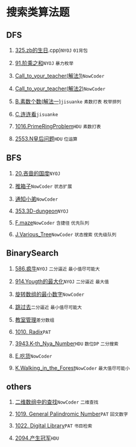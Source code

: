 # 搜索类算法题

## DFS

1. [325.zb的生日](https://github.com/faxinwang/OJ_NYOJ/blob/master/search/325.zb的生日.cpp).cpp)`NYOJ` `01背包`

2. [91.阶乘之和](https://github.com/faxinwang/OJ_NYOJ/blob/master/greedy/91.%E9%98%B6%E4%B9%98%E4%B9%8B%E5%92%8C.cpp)`NYOJ` `暴力枚举`

3. [Call_to_your_teacher(解法1)](https://github.com/faxinwang/OJ_NowCoder/blob/master/%E7%AB%9E%E8%B5%9B/2018%E5%B9%B4%E5%85%A8%E5%9B%BD%E5%A4%9A%E6%A0%A1%E7%AE%97%E6%B3%95%E5%AF%92%E5%81%87%E8%AE%AD%E7%BB%83%E8%90%A5%E7%BB%83%E4%B9%A0%E8%B5%9B/%E7%AC%AC%E5%9B%9B%E5%9C%BA/F.Call_to_your_teacher.cpp)`NowCoder`

4. [Call_to_your_teacher(解法2)](https://github.com/faxinwang/OJ_NowCoder/blob/master/%E7%AB%9E%E8%B5%9B/2018%E5%B9%B4%E5%85%A8%E5%9B%BD%E5%A4%9A%E6%A0%A1%E7%AE%97%E6%B3%95%E5%AF%92%E5%81%87%E8%AE%AD%E7%BB%83%E8%90%A5%E7%BB%83%E4%B9%A0%E8%B5%9B/%E7%AC%AC%E5%9B%9B%E5%9C%BA/F.Call_to_your_teacher2.cpp)`NowCoder`

5. [B.素数个数(解法一)](https://github.com/faxinwang/OJ_jisuanke/blob/master/contest/1215/B.素数个数(解法一).cpp)`jisuanke` `素数打表` `枚举排列`

6. [C.连连看](https://github.com/faxinwang/OJ_jisuanke/blob/master/contest/1215/C.连连看.cpp)`jisuanke`

7. [1016.PrimeRingProblem](https://github.com/faxinwang/OJ_HDU/blob/master/search/1016.PrimeRingProblem.cpp)`HDU` `素数打表`

8. [2553.N皇后问题](https://github.com/faxinwang/OJ_HDU/blob/master/search/2553.N皇后问题.cpp)`HDU` `位运算`

## BFS

1. [20.吝啬的国度](https://github.com/faxinwang/OJ_NYOJ/blob/master/search/20.吝啬的国度.cpp)`NYOJ`

2. [推箱子](https://github.com/faxinwang/OJ_NowCoder/blob/master/%E5%85%AC%E5%8F%B8%E7%9C%9F%E9%A2%98/2017%E7%BD%91%E6%98%93%E6%B8%B8%E6%88%8F%E9%9B%B7%E7%81%AB%E7%9B%98%E5%8F%A4%E5%AE%9E%E4%B9%A0%E7%94%9F%E6%8B%9B%E8%81%98%E7%AC%94%E8%AF%95%E7%9C%9F%E9%A2%98/3%E6%8E%A8%E7%AE%B1%E5%AD%90.cpp)`NowCoder` `状态扩展`

3. [通知小弟](https://github.com/faxinwang/OJ_NowCoder/blob/master/%E7%AB%9E%E8%B5%9B/2018%E5%B9%B4%E5%85%A8%E5%9B%BD%E5%A4%9A%E6%A0%A1%E7%AE%97%E6%B3%95%E5%AF%92%E5%81%87%E8%AE%AD%E7%BB%83%E8%90%A5%E7%BB%83%E4%B9%A0%E8%B5%9B/%E7%AC%AC%E5%9B%9B%E5%9C%BA/E.%E9%80%9A%E7%9F%A5%E5%B0%8F%E5%BC%9F.cpp)`NowCoder`

4. [353.3D-dungeon](https://github.com/faxinwang/OJ_NYOJ/blob/master/search/353.3D-dungeon.cpp)`NYOJ`

5. [F.maze](https://github.com/faxinwang/OJ_NowCoder/tree/master/竞赛/105/F.maze.cpp)`NowCoder` `含捷径` `优先队列`

6. [J.Various_Tree](https://github.com/faxinwang/OJ_NowCoder/tree/master/contest/106/J.Various_Tree.cpp)`NowCoder` `状态搜索` `优先级队列`

## BinarySearch

1. [586.疯牛](https://github.com/faxinwang/OJ_NYOJ/blob/master/greedy/586.%E7%96%AF%E7%89%9B.cpp)`NYOJ` `二分逼近` `最小值尽可能大`

2. [914.Yougth的最大化](https://github.com/faxinwang/OJ_NYOJ/blob/master/greedy/914.Yougth%E7%9A%84%E6%9C%80%E5%A4%A7%E5%8C%96.cpp)`NYOJ` `二分逼近` `最大值`

3. [旋转数组的最小数字](https://github.com/faxinwang/OJ_NowCoder/blob/master/%E5%89%91%E6%8C%87offer%E7%BC%96%E7%A8%8B%E9%A2%98/6.%E6%97%8B%E8%BD%AC%E6%95%B0%E7%BB%84%E7%9A%84%E6%9C%80%E5%B0%8F%E6%95%B0%E5%AD%97.cpp)`NowCoder`

4. [跳过去](https://github.com/faxinwang/2017_summer_train/blob/master/1.%E4%BA%8C%E5%88%86-%E8%B7%B3%E8%BF%87%E5%8E%BB%20(10%E5%88%86).cpp)`二分逼近` `最小值尽可能大`

5. [教室管理](https://github.com/faxinwang/2017_summer_train/blob/master/2.%E4%BA%8C%E5%88%86-%E6%95%99%E5%AE%A4%E7%AE%A1%E7%90%86%20(10%E5%88%86).cpp)`差分数组`

6. [1010. Radix](https://github.com/faxinwang/OJ_PAT/blob/master/2%20advance/1-20/1010.%20Radix%20(25).cpp)`PAT`

7. [3943.K-th_Nya_Number](https://github.com/faxinwang/OJ_HDU/blob/master/dp/3943.K-th_Nya_Number.cpp)`HDU` `数位DP` `二分搜索`

8. [E.吃货](https://github.com/faxinwang/OJ_NowCoder/tree/master/竞赛/105/E.吃货.cpp)`NowCoder`

9. [K.Walking_in_the_Forest](https://github.com/faxinwang/OJ_NowCoder/tree/master/contest/106/K.Walking_in_the_Forest.cpp)`NowCoder` `最大值尽可能小`

## others

1. [二维数组中的查找](https://github.com/faxinwang/OJ_NowCoder/blob/master/%E5%89%91%E6%8C%87offer%E7%BC%96%E7%A8%8B%E9%A2%98/1.%E4%BA%8C%E7%BB%B4%E6%95%B0%E7%BB%84%E4%B8%AD%E7%9A%84%E6%9F%A5%E6%89%BE.cpp)`NowCoder` `二维查找`

2. [1019. General Palindromic Number](https://github.com/faxinwang/OJ_PAT/blob/master/2%20advance/1-20/1019.%20General%20Palindromic%20Number%20(20).cpp)`PAT` `回文数字`

3. [1022. Digital Library](https://github.com/faxinwang/OJ_PAT/blob/master/2%20advance/21%20-%2040/1022.%20Digital%20Library%20(30).cpp)`PAT` `书目检索`

4. [2094.产生冠军](https://github.com/faxinwang/OJ_HDU/blob/master/search/2094.产生冠军.cpp)`HDU`